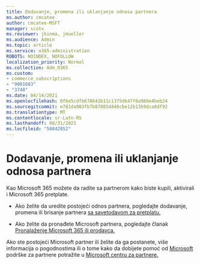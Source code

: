 ```yaml
---
title: Dodavanje, promena ili uklanjanje odnosa partnera
ms.author: cmcatee
author: cmcatee-MSFT
manager: scotv
ms.reviewer: jkinma, jmueller
ms.audience: Admin
ms.topic: article
ms.service: o365-administration
ROBOTS: NOINDEX, NOFOLLOW
localization_priority: Normal
ms.collection: Adm_O365
ms.custom:
- commerce_subscriptions
- "9001683"
- "3748"
ms.date: 04/14/2021
ms.openlocfilehash: 0f6e5cdfb678642b11c1375db47f0a988e4beb24
ms.sourcegitcommit: e781da003fb7b878854846cbe12b13b9dca8df92
ms.translationtype: MT
ms.contentlocale: sr-Latn-RS
ms.lasthandoff: 08/31/2021
ms.locfileid: "58842852"
---
```

# <a name="add-change-or-remove-a-partner-relationship"></a>Dodavanje, promena ili uklanjanje odnosa partnera

Kao Microsoft 365 možete da radite sa partnerom kako biste kupili, aktivirali i Microsoft 365 pretplate. 

- Ako želite da uredite postojeći odnos partnera, pogledajte dodavanje, promena ili brisanje partnera [sa savetodavom za pretplatu.](https://docs.microsoft.com/microsoft-365/admin/misc/add-partner)

- Ako želite da pronađete Microsoft partnera, pogledajte članak [Pronalaženje Microsoft 365 ili prodavca.](https://docs.microsoft.com/microsoft-365/admin/manage/find-your-partner-or-reseller)

Ako ste postojeći Microsoft partner ili želite da ga postanete, više informacija o pogodnostima ili o tome kako da dobijete pomoć od [Microsoft](https://support.microsoft.com/help/4499930/partner-center-overview) podrške za partnere potražite u [Microsoft centru za partnere.](https://aka.ms/partnersupport)
